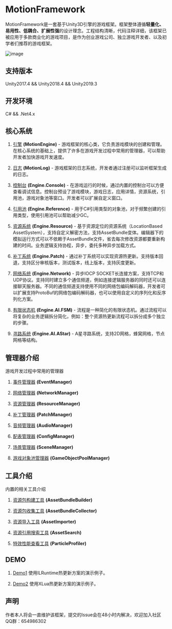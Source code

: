 # MotionFramework
MotionFramework是一套基于Unity3D引擎的游戏框架。框架整体遵循**轻量化、易用性、低耦合、扩展性强**的设计理念。工程结构清晰，代码注释详细，该框架已被应用于多款商业化的游戏项目，是作为创业游戏公司、独立游戏开发者、以及初学者们推荐的游戏框架。

![image](https://github.com/gmhevinci/MotionFramework/raw/master/Docs/Image/framework.png)

## 支持版本
Unity2017.4 && Unity2018.4 && Unity2019.3

## 开发环境
C# && .Net4.x

## 核心系统

1. [引擎](https://github.com/gmhevinci/MotionFramework/blob/master/Docs/MotionEngine.md) **(MotionEngine)** - 游戏框架的核心类，它负责游戏模块的创建和管理。在核心系统的基础上，提供了许多在游戏开发过程中常用的管理器，可以帮助开发者加快游戏开发速度。

2. [日志](https://github.com/gmhevinci/MotionFramework/blob/master/Docs/MotionLog.md) **(MotionLog)** - 游戏框架的日志系统，开发者通过注册可以监听框架生成的日志。

3. [控制台](https://github.com/gmhevinci/MotionFramework/blob/master/Docs/Engine.Console.md) **(Engine.Console)** - 在游戏运行的时候，通过内置的控制台可以方便查看调试信息。控制台预设了游戏模块，游戏日志，应用详情，资源系统，引用池，游戏对象池等窗口。开发者可以扩展自定义窗口。

4. [引用池](https://github.com/gmhevinci/MotionFramework/blob/master/Docs/Engine.Reference.md) **(Engine.Reference)** - 用于C#引用类型的对象池，对于频繁创建的引用类型，使用引用池可以帮助减少GC。

5. [资源系统](https://github.com/gmhevinci/MotionFramework/blob/master/Docs/Engine.Resource.md) **(Engine.Resource)** - 基于资源定位的资源系统（LocationBased AssetSystem），支持自定义解密方法，支持AssetBundle变体。编辑器下的模拟运行方式可以不依赖于AssetBundle文件，省去每次修改资源都要重新构建的时间。业务逻辑支持协程，异步，委托多种异步加载方式。

6. [补丁系统](https://github.com/gmhevinci/MotionFramework/blob/master/Docs/Engine.Patch.md) **(Engine.Patch)** - 通过补丁系统可以实现资源热更新。支持版本回退，支持区分审核版本，测试版本，线上版本，支持灰度更新。

7. [网络系统](https://github.com/gmhevinci/MotionFramework/blob/master/Docs/Engine.Network.md) **(Engine.Network)** - 异步IOCP SOCKET长连接方案，支持TCP和UDP协议。支持同时建立多个通信频道，例如连接逻辑服务器的同时还可以连接聊天服务器。不同的通信频道支持使用不同的网络包编码解码器，开发者可以扩展支持ProtoBuf的网络包编码解码器，也可以使用自定义的序列化和反序列化方案。

8. [有限状态机](https://github.com/gmhevinci/MotionFramework/blob/master/Docs/Engine.AI.FSM.md) **(Engine.AI.FSM)** - 流程是一种简化的有限状态机。通过流程可以将复杂的业务逻辑拆分简化，例如：整个资源热更新流程可以拆分成多个独立的步骤。

9. [寻路系统](https://github.com/gmhevinci/MotionFramework/blob/master/Docs/Engine.AI.AStar.md) **(Engine.AI.AStar)** - A星寻路系统，支持2D网格，蜂窝网格，节点网格等结构。

## 管理器介绍
游戏开发过程中常用的管理器

1. [事件管理器](https://github.com/gmhevinci/MotionFramework/blob/master/Docs/Module.Event.md) **(EventManager)**

2. [网络管理器](https://github.com/gmhevinci/MotionFramework/blob/master/Docs/Module.Network.md) **(NetworkManager)**

3. [资源管理器](https://github.com/gmhevinci/MotionFramework/blob/master/Docs/Module.Resource.md) **(ResourceManager)**

4. [补丁管理器](https://github.com/gmhevinci/MotionFramework/blob/master/Docs/Module.Patch.md) **(PatchManager)**

5. [音频管理器](https://github.com/gmhevinci/MotionFramework/blob/master/Docs/Module.Audio.md) **(AudioManager)**

6. [配表管理器](https://github.com/gmhevinci/MotionFramework/blob/master/Docs/Module.Config.md) **(ConfigManager)**

7. [场景管理器](https://github.com/gmhevinci/MotionFramework/blob/master/Docs/Module.Scene.md) **(SceneManager)**

8. [游戏对象池管理器](https://github.com/gmhevinci/MotionFramework/blob/master/Docs/Module.Pool.md) **(GameObjectPoolManager)**

## 工具介绍
内置的相关工具介绍

1. [资源包构建工具](https://github.com/gmhevinci/MotionFramework/blob/master/Docs/Editor.AssetBundleBuilder.md) **(AssetBundleBuilder)**

2. [资源包收集工具](https://github.com/gmhevinci/MotionFramework/blob/master/Docs/Editor.AssetBundleCollector.md) **(AssetBundleCollector)**

3. [资源导入工具](https://github.com/gmhevinci/MotionFramework/blob/master/Docs/Editor.AssetImporter.md) **(AssetImporter)**

4. [资源引用搜索工具](https://github.com/gmhevinci/MotionFramework/blob/master/Docs/Editor.AssetSearch.md) **(AssetSearch)**

5. [特效性能查看工具](https://github.com/gmhevinci/MotionFramework/blob/master/Docs/Editor.ParticleProfiler.md) **(ParticleProfiler)**

## DEMO
1. [Demo1](https://github.com/gmhevinci/Demo1) 使用ILRuntime热更新方案的演示例子。

2. [Demo2](https://github.com/gmhevinci/Demo2) 使用XLua热更新方案的演示例子。

## 声明
作者本人将会一直维护该框架，提交的Issue会在48小时内解决，欢迎加入社区QQ群：654986302
